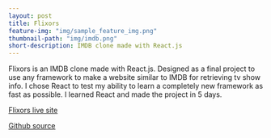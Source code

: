 ```yaml
---
layout: post
title: Flixors
feature-img: "img/sample_feature_img.png"
thumbnail-path: "img/imdb.png"
short-description: IMDB clone made with React.js
---
```

Flixors is an IMDB clone made with React.js. Designed as a final project to use any framework to make
a website similar to IMDB for retrieving tv show info. I chose React to test my ability to learn a
completely new framework as fast as possible. I learned React and made the project in 5 days.

[Flixors live site](https://flixors.herokuapp.com/)

[Github source](https://github.com/IronPenguin4179/flixors)
